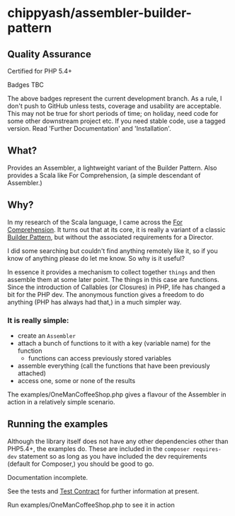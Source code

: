 # chippyash/assembler-builder-pattern

## Quality Assurance

Certified for PHP 5.4+

Badges TBC

The above badges represent the current development branch.  As a rule, I don't push
 to GitHub unless tests, coverage and usability are acceptable.  This may not be
 true for short periods of time; on holiday, need code for some other downstream
 project etc.  If you need stable code, use a tagged version. Read 'Further Documentation'
 and 'Installation'.
 
## What?

Provides an Assembler, a lightweight variant of the Builder Pattern.  Also provides a
Scala like For Comprehension, (a simple descendant of Assembler.)

## Why?

In my research of the Scala language, I came across the [For Comprehension](http://the-matrix.github.io/php/a-functional-for-comprehension/).
 It turns out that at its core, it is really a variant of a classic [Builder Pattern](https://github.com/chippyash/Builder-Pattern),
 but without the associated requirements for a Director.
 
I did some searching but couldn't find anything remotely like it, so if you know of anything
please do let me know.  So why is it useful?

In essence it provides a mechanism to collect together `things` and then assemble them
 at some later point. The things in this case are functions.  Since the introduction
 of Callables (or Closures) in PHP, life has changed a bit for the PHP dev. The 
 anonymous function gives a freedom to do anything (PHP has always had that,) in a much
 simpler way.
 
### It is really simple:

- create an `Assembler`
- attach a bunch of functions to it with a key (variable name) for the function
    - functions can access previously stored variables
- assemble everything (call the functions that have been previously attached)
- access one, some or none of the results

The examples/OneManCoffeeShop.php gives a flavour of the Assembler in action in a 
relatively simple scenario.

## Running the examples

Although the library itself does not have any other dependencies other than PHP5.4+, 
the examples do.  These are included in the `composer requires-dev` statement so as
long as you have included the dev requirements (default for Composer,) you should be 
good to go.

Documentation incomplete.

See the tests and [Test Contract](https://github.com/chippyash/assembler-builder-pattern/blob/master/docs/Test-Contract.md)
 for further information at present.
 
Run examples/OneManCoffeeShop.php to see it in action

